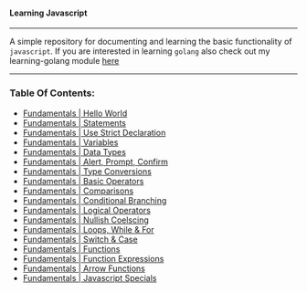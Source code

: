 #### Learning Javascript

---

A simple repository for documenting and learning the basic functionality of `javascript`. If you are interested
in learning `golang` also check out my learning-golang module [here](https://www.github.com/symonk/learning-golang)

---

### Table Of Contents:

- [Fundamentals | Hello World](01_fundamentals/01_hello_world.js)
- [Fundamentals | Statements](01_fundamentals/02_statements.js)
- [Fundamentals | Use Strict Declaration](01_fundamentals/03_use_strict.js)
- [Fundamentals | Variables](01_fundamentals/04_variables.js)
- [Fundamentals | Data Types](01_fundamentals/05_data_types.js)
- [Fundamentals | Alert, Prompt, Confirm](01_fundamentals/06_alert_prompt_confirm.js)
- [Fundamentals | Type Conversions](01_fundamentals/07_type_conversions.js)
- [Fundamentals | Basic Operators](01_fundamentals/08_basic_operators.js)
- [Fundamentals | Comparisons](01_fundamentals/09_comparisons.js)
- [Fundamentals | Conditional Branching](01_fundamentals/10_conditional_branching.js)
- [Fundamentals | Logical Operators](01_fundamentals/11_logical_operators.js)
- [Fundamentals | Nullish Coelscing](01_fundamentals/12_nullish_coalescing.js)
- [Fundamentals | Loops, While & For](01_fundamentals/13_loops_while_and_for.js)
- [Fundamentals | Switch & Case](01_fundamentals/14_switch_case.js)
- [Fundamentals | Functions](01_fundamentals/15_functions.js)
- [Fundamentals | Function Expressions](01_fundamentals/16_function_expressions.js)
- [Fundamentals | Arrow Functions](01_fundamentals/17_arrow_functions.js)
- [Fundamentals | Javascript Specials](01_fundamentals/18_arrow_functions.js)
